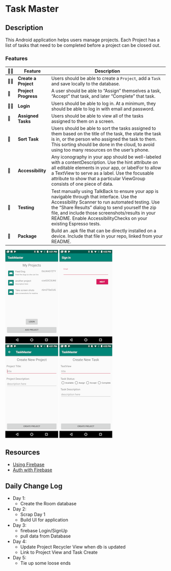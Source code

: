 # Task Master
## Description
This Android application helps users manage projects. Each Project has a list of tasks that need to be completed before a project can be closed out.
### Features

:ok_woman: | Feature | Description
--- |---- | ----
:ok_woman: | **Create a Project** | Users should be able to create a `Project`, add a `Task` and save locally to the database.
:no_good: | **Project Progress** | A user should be able to “Assign” themselves a task, “Accept” that task, and later “Complete” that task.
 :ok_woman: | **Login** | Users should be able to log in. At a minimum, they should be able to log in with email and password.
 :no_good: | **Assigned Tasks** | Users should be able to view all of the tasks assigned to them on a screen.
 :no_good: | **Sort Task** | Users should be able to sort the tasks assigned to them based on the title of the task, the state the task is in, or the person who assigned the task to them. This sorting should be done in the cloud, to avoid using too many resources on the user’s phone.
 :no_good: | **Accessibility** | Any iconography in your app should be well-labeled with a contentDescription. Use the hint attribute on all editable elements in your app, or labelFor to allow a TextView to serve as a label. Use the focusable attribute to show that a particular ViewGroup consists of one piece of data.
 :no_good: | **Testing** | Test manually using TalkBack to ensure your app is navigable through that interface. Use the Accessibility Scanner to run automated testing. Use the “Share Results” dialog to send yourself the zip file, and include those screenshots/results in your README. Enable AccessibilityChecks on your existing Espresso tests.
 :no_good: | **Package** | Build an .apk file that can be directly installed on a device. Include that file in your repo, linked from your README.



 ![Main Page Screenshot](./screenshots/main.png)
 ![Login Page Screenshot](./screenshots/login.png)
 ![Create Project Screenshot](./screenshots/project-create.png)
 ![Create Task Screenshot](./screenshots/task-create.png)

## Resources
- [Using Firebase](https://firebase.google.com/docs/android/setup)
- [Auth with Firebase](https://firebase.google.com/docs/auth/?utm_source=studio)


## Daily Change Log
- Day 1:
    - Create the Room database
- Day 2:
    - Scrap Day 1
    - Build UI for application
- Day 3:
    - firebase Login/SignUp
    - pull data from Database
- Day 4:
    - Update Project Recycler View when db is updated
    - Link to Project View and Task Create
- Day 5:
    - Tie up some loose ends